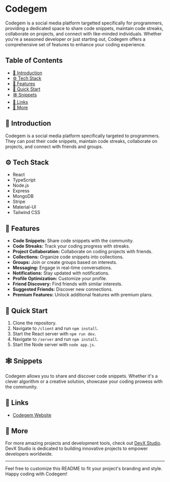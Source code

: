 # Codegem

Codegem is a social media platform targetted specifically for programmers, providing a dedicated space to share code snippets, maintain code streaks, collaborate on projects, and connect with like-minded individuals. Whether you're a seasoned developer or just starting out, Codegem offers a comprehensive set of features to enhance your coding experience.

## Table of Contents
- [🤖 Introduction](#-introduction)
- [⚙️ Tech Stack](#️-tech-stack)
- [🔋 Features](#-features)
- [🤸 Quick Start](#-quick-start)
- [🕸️ Snippets](#️-snippets)
- [🔗 Links](#-links)
- [🚀 More](#-more)

## 🤖 Introduction

Codegem is a social media platform specifically targeted to programmers. They can post their code snippets, maintain code streaks, collaborate on projects, and connect with friends and groups.

## ⚙️ Tech Stack

- React
- TypeScript
- Node.js
- Express
- MongoDB
- Stripe
- Material-UI
- Tailwind CSS

## 🔋 Features

- **Code Snippets:** Share code snippets with the community.
- **Code Streaks:** Track your coding progress with streaks.
- **Project Collaboration:** Collaborate on coding projects with friends.
- **Collections:** Organize code snippets into collections.
- **Groups:** Join or create groups based on interests.
- **Messaging:** Engage in real-time conversations.
- **Notifications:** Stay updated with notifications.
- **Profile Optimization:** Customize your profile.
- **Friend Discovery:** Find friends with similar interests.
- **Suggested Friends:** Discover new connections.
- **Premium Features:** Unlock additional features with premium plans.

## 🤸 Quick Start

1. Clone the repository.
2. Navigate to `/client` and run `npm install`.
3. Start the React server with `npm run dev`.
4. Navigate to `/server` and run `npm install`.
5. Start the Node server with `node app.js`.

## 🕸️ Snippets

Codegem allows you to share and discover code snippets. Whether it's a clever algorithm or a creative solution, showcase your coding prowess with the community.

## 🔗 Links

- [Codegem Website](https://codegem.netlify.app)

## 🚀 More

For more amazing projects and development tools, check out [DevX Studio](https://devx.studio). DevX Studio is dedicated to building innovative projects to empower developers worldwide.

---

Feel free to customize this README to fit your project's branding and style. Happy coding with Codegem!

